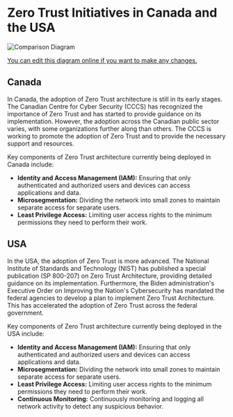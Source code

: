 # Zero Trust Initiatives in Canada and the USA

![Comparison Diagram](https://showme.redstarplugin.com/s/fPqwWkpk)

[You can edit this diagram online if you want to make any changes.](https://showme.redstarplugin.com/s/y32L7anT)

## Canada

In Canada, the adoption of Zero Trust architecture is still in its early stages. The Canadian Centre for Cyber Security (CCCS) has recognized the importance of Zero Trust and has started to provide guidance on its implementation. However, the adoption across the Canadian public sector varies, with some organizations further along than others. The CCCS is working to promote the adoption of Zero Trust and to provide the necessary support and resources.

Key components of Zero Trust architecture currently being deployed in Canada include:

- **Identity and Access Management (IAM):** Ensuring that only authenticated and authorized users and devices can access applications and data.
- **Microsegmentation:** Dividing the network into small zones to maintain separate access for separate users.
- **Least Privilege Access:** Limiting user access rights to the minimum permissions they need to perform their work.

## USA

In the USA, the adoption of Zero Trust is more advanced. The National Institute of Standards and Technology (NIST) has published a special publication (SP 800-207) on Zero Trust Architecture, providing detailed guidance on its implementation. Furthermore, the Biden administration's Executive Order on Improving the Nation's Cybersecurity has mandated the federal agencies to develop a plan to implement Zero Trust Architecture. This has accelerated the adoption of Zero Trust across the federal government.

Key components of Zero Trust architecture currently being deployed in the USA include:

- **Identity and Access Management (IAM):** Ensuring that only authenticated and authorized users and devices can access applications and data.
- **Microsegmentation:** Dividing the network into small zones to maintain separate access for separate users.
- **Least Privilege Access:** Limiting user access rights to the minimum permissions they need to perform their work.
- **Continuous Monitoring:** Continuously monitoring and logging all network activity to detect any suspicious behavior.
